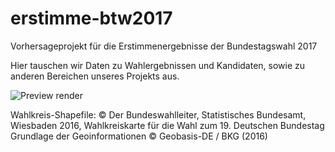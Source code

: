 # erstimme-btw2017
Vorhersageprojekt für die Erstimmenergebnisse der Bundestagswahl 2017


Hier tauschen wir Daten zu Wahlergebnissen und Kandidaten, sowie zu anderen Bereichen unseres Projekts aus.

![Preview render](https://github.com/cornelius-m-er/erststimme2017.de/blob/master/map_germany_random.png)

Wahlkreis-Shapefile: © Der Bundeswahlleiter, Statistisches Bundesamt, Wiesbaden 2016,
Wahlkreiskarte für die Wahl zum 19. Deutschen Bundestag
Grundlage der Geoinformationen © Geobasis-DE / BKG (2016)
